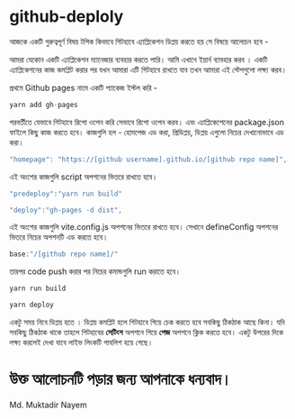 # github-deploly

আজকে একটি গুরুত্বপূর্ণ বিষয় টপিক কিভাবে গিটহাবে এ্যাপ্লিকেশন ডিপ্লয় করতে হয় সে বিষয়ে আলোচন হবে -

আমরা যেকোন একটি এ্যাপ্লিকেশন ম্যানেজার ব্যবহার করতে পারি। আমি এখানে ইয়ার্ন ব্যাবহার করব । একটি এ্যাপ্লিকেশনের কাজ কমপ্লিট করার পর যখন আমারা এটি গিটহাবে রাখতে যাব তখন আমারা এই স্টেপগুলো লক্ষ্য করব। 


প্রথমে Github pages নামে একটি প্যাকেজ ইস্টল করি - 

```js
yarn add gh-pages
```
পরবর্তীতে যেভাবে গিটহাবে রিপো ওপেন করি সেভাবে রিপো ওপেন করব। এবং এ্যাপ্লিকেশেনের package.json ফাইলে কিছু কাজ করতে হবে। কাজগুলি হল - হোমপেজ এড করা, প্রিডিপ্লয়, ডিপ্লয় এগুলো নিচের দেখানোভাবে এড করা।



```js
"homepage": "https://[github username].github.io/[github repo name]",

```
এই অংশের কাজগুলি script অপশনের ভিতরে রাখতে হবে।

```js
"predeploy":"yarn run build"

```

```js
"deploy":"gh-pages -d dist",
```

এই অংশের কাজগুলি vite.config.js অপশনের ভিতরে রাখতে হবে। সেখানে defineConfig অপশনের ভিতরে নিচের অপশনটি এড করতে হবে।

```js
base:"/[github repo name]/"

```

তারপর code push করার পর নিচের কমান্ডগুলি run করাতে হবে।

```js
yarn run build
```

```js
yarn deploy
```
একটু সময় নিবে ডিপ্লয় হতে । ডিপ্লয় কমপ্লিট হলে গিটহাবে গিয়ে চেক করতে হবে সবকিছু ঠিকঠাক আছে কিনা। যদি সবকিছু ঠিকঠাক থাকে  তাহলে  গিটহাবের **সেটিংস** অপশনে গিয়ে **পেজ** অপশনে ক্লিক করতে হবে।
একটু উপরের দিকে লক্ষ্য করলেই দেখা যাবে লাইভ লিংকটি পাবলিশ হয়ে গেছে।

# উক্ত আলোচনটি পড়ার জন্য আপনাকে ধন্যবাদ।
 Md. Muktadir Nayem
